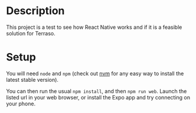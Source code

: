 # Description

This project is a test to see how React Native works and if it is a feasible solution for Terraso.

# Setup

You will need `node` and `npm` (check out [nvm](https://github.com/nvm-sh/nvm) for any easy way to install the latest stable version).

You can then run the usual `npm install`, and then `npm run web`. Launch the listed url in your web browser, or install the Expo app and try connecting on your phone.
